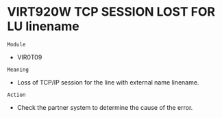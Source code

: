 # VIRT920W TCP SESSION LOST FOR LU linename

`Module`
- VIR0T09

`Meaning`
- Loss of TCP/IP session for the line with external name linename.

`Action`
- Check the partner system to determine the cause of the error.
